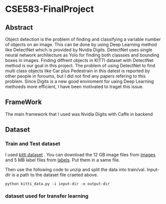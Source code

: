 # CSE583-FinalProject

## Abstract

Object detection is the problem of finding and classifying a variable number of objects on an image. This can be done by using Deep Learning method like DetectNet which is provided by Nvidia Digits. DetectNet uses single neural network architecture as Yolo for finding both classses and bounding boxes in images. 
Finding diffrent objects in KITTI dataset with DetectNet method is our goal in this project. The problem of using DetectNet to find multi class objects like Car plus Pedestrain in this datest is reported by other people in foroums, but I did not find any papers refering to this problem. Since Digits is a new good enviroment for uaing Deep Learning methoeds more efficient, I have been motivated to traget this issue. 

## FrameWork 

The main framework that I used was Nvidia Digits with Caffe in backend


## Dataset
### Train and Test dataset

I used [kitti dataset](http://www.cvlibs.net/datasets/kitti/) . You can download the 12 GB image files from [images](http://www.cvlibs.net/download.php?file=data_object_image_2.zipand) and 5 MB label files from  [labels](http://www.cvlibs.net/download.php?file=data_object_label_2.zip). Put them in a same file.

Then use the following code to unzip and split the data into train/val. Input-dir is a path to the dataset file craeted above.

```
python kitti_data.py -i input-dir -o output-dir
```

### dataset used for transfer learning
